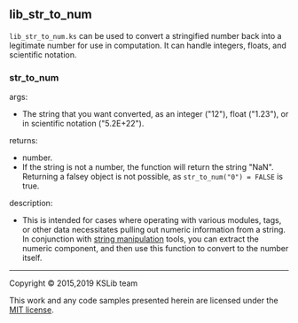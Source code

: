 ## lib_str_to_num

``lib_str_to_num.ks`` can be used to convert a stringified number back into a
legitimate number for use in computation. It can handle integers, floats, and
scientific notation.

### str_to_num

args:
  * The string that you want converted, as an integer ("12"), float ("1.23"), or in scientific notation ("5.2E+22").

returns:
  * number.
  * If the string is not a number, the function will return the string "NaN". Returning a falsey object is not possible, as `str_to_num("0") = FALSE` is true.

description:
  * This is intended for cases where operating with various modules, tags, or other data necessitates pulling out numeric information from a string. In conjunction with [string manipulation](http://ksp-kos.github.io/KOS_DOC/structures/misc/string.html) tools, you can extract the numeric component, and then use this function to convert to the number itself.
---
Copyright © 2015,2019 KSLib team

This work and any code samples presented herein are licensed under the [MIT license](../LICENSE).